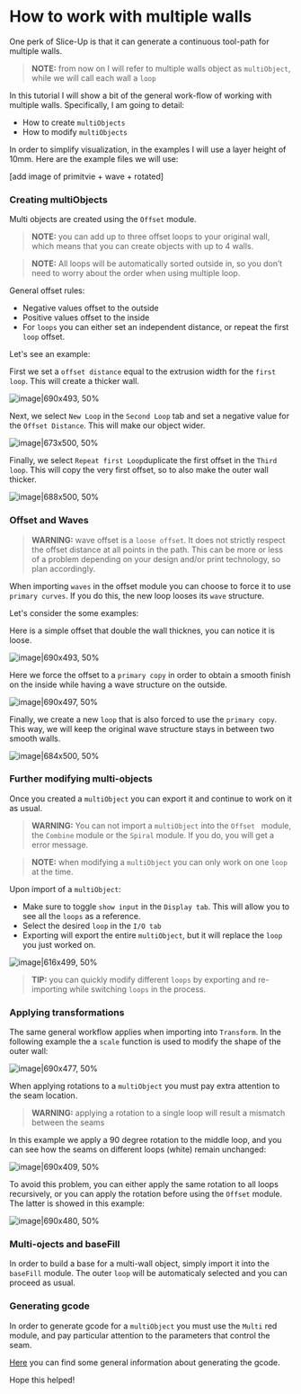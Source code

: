 # How to work with multiple walls

One perk of Slice-Up is that it can generate a continuous tool-path for multiple walls.

> **NOTE:** from now on I will refer to multiple walls object as `multiObject`, while we will call each wall  a `loop`

In this tutorial I will show a bit of the general work-flow of working with multiple walls. Specifically, I am going to detail:

- How to create `multiObjects`
- How to modify `multiObjects`

In order to simplify visualization, in the examples I will use a layer height of 10mm.
Here are the example files we will use:

[add image of primitvie + wave + rotated]


### Creating multiObjects
Multi objects are created using the `Offset` module.

> **NOTE:** you can add up to three offset loops to your original wall, which means that you can create objects with up to 4 walls.

>**NOTE:** All loops will be automatically sorted outside in, so you don’t need to worry about the order when using multiple loop.

General offset rules: 
- Negative values offset to the outside
- Positive values offset to the inside
- For `loops` you can either set an independent distance, or repeat the first `loop` offset. 

Let's see an example:

First we set a `offset distance` equal to the extrusion width for the `first loop`. This will create a thicker wall.

![image|690x493, 50%](upload://nchMvCLrkTjG2itcVzVDzOMjJfn.jpeg)

Next, we select `New Loop` in the `Second Loop` tab and set a negative value for the `Offset Distance`. This will make our object wider.

![image|673x500, 50%](upload://iAHth1NP0jxFHOM4vdc8VDdK1f9.jpeg)

Finally, we select `Repeat first Loop`duplicate the first offset in the `Third loop`. This will copy the very first offset, so to also make the outer wall thicker.

![image|688x500, 50%](upload://xTo409AlgC3noGqoc5UaxGmharO.jpeg)

### Offset and Waves

>**WARNING:** wave offset is a `loose offset`. It does not strictly respect the offset distance at all points in the path. This can be more or less of a problem depending on your design and/or print technology, so plan accordingly.

When importing `waves` in the offset module you can choose to force it to use `primary curves`. If you do this, the new loop looses its `wave` structure.

Let's consider the some examples:

Here is a simple offset that double the wall thicknes, you can notice it is loose.

![image|690x493, 50%](upload://9jykuJROaFpVvUDBqEHoEHgOZks.jpeg)

Here we force the offset to a `primary copy` in order to obtain a smooth finish on the inside while having a wave structure on the outside.

![image|690x497, 50%](upload://toz8kYU0bkWVnjO3X7YeBwOmm2j.jpeg)

Finally, we create a new `loop` that is also forced to use the `primary copy`.
This way, we will keep the original wave structure stays in between two smooth  walls.

![image|684x500, 50%](upload://5QHT8gta7DsoJolcQ3NRWysSIGF.jpeg)


### Further modifying multi-objects
Once you created a `multiObject` you can export it and continue to work on it as usual.

>**WARNING:**  You can not import a `multiObject` into the `Offset ` module, the `Combine` module or the `Spiral` module. If you do, you will get a error message. 

>**NOTE:** when modifying a `multiObject` you can only work on one `loop` at the time.

Upon import of a `multiObject`:
- Make sure to toggle `show input` in the `Display tab`. This will allow you to see all the `loops` as a reference.
- Select the desired `loop` in the `I/O tab`
- Exporting will export the entire `multiObject`, but it will replace the `loop` you just worked on.

![image|616x499, 50%](upload://vYUiNQfblEzvNEz4AfQDwyVkWbC.jpeg)


>**TIP:** you can quickly modify different `loops` by exporting and  re-importing while switching `loops` in the process.

### Applying transformations
The same general workflow applies when importing into `Transform`. In the following example the a `scale` function is used to modify the shape of the outer wall:

![image|690x477, 50%](upload://x2twKX9xjgtOlIt7lQWrRQGycrT.jpeg)


When applying  rotations to a `multiObject` you must pay extra attention to the seam location. 

>**WARNING:** applying a rotation to a single loop will result a mismatch between the seams

In this example we apply a 90 degree rotation to the middle loop, and you can see how the seams on different loops (white) remain unchanged:

![image|690x409, 50%](upload://w6nqtMOvQt7eRtKty4bNDkAFkuj.jpeg)


To avoid this problem, you can either apply the same rotation to all loops recursively, or you can apply the rotation before using the `Offset` module. The latter is showed in this example:

![image|690x480, 50%](upload://z3PEPqvnrXSJkAk8fec7iE16OXE.jpeg)


### Multi-ojects and baseFill

In order to build a base for a multi-wall object, simply import it into the `baseFill` module. The outer `loop` will be automaticaly selected and you can proceed as usual.

### Generating gcode

In order to generate gcode for a `multiObject` you must use the `Multi` red module, and pay particular attention to the parameters that control the seam.

[Here](https://discourse.sliceup-3d.com/t/generating-gcode/20) you can find some general information about generating the gcode.

Hope this helped!

